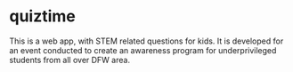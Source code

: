 # quiztime
This is a web app, with STEM related questions for kids. It is developed for an event conducted to create an awareness program for underprivileged students from all over DFW area. 
